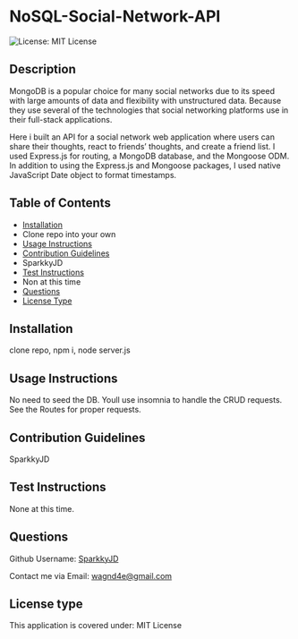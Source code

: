 # NoSQL-Social-Network-API

![License: MIT License](https://img.shields.io/badge/License-MIT%20License-brightgreen.svg)


## Description
MongoDB is a popular choice for many social networks due to its speed with large amounts of data and flexibility with unstructured data. Because they use several of the technologies that social networking platforms use in their full-stack applications.

Here i built an API for a social network web application where users can share their thoughts, react to friends’ thoughts, and create a friend list. I used Express.js for routing, a MongoDB database, and the Mongoose ODM. In addition to using the Express.js and Mongoose packages, I used native JavaScript Date object to format timestamps.


## Table of Contents
- [Installation](#installation)
- Clone repo into your own
- [Usage Instructions](#usage-instructions)
- [Contribution Guidelines](#contribution-guidelines)
- SparkkyJD
- [Test Instructions](#test-instructions)
- Non at this time
- [Questions](#questions)
- [License Type](#license-type)


## Installation <a name="installation"></a>
clone repo, npm i, node server.js


## Usage Instructions <a name="usage"></a>
 No need to seed the DB. Youll use insomnia to handle the CRUD requests. See the Routes for proper requests. 


## Contribution Guidelines <a name="contribution"></a>
SparkkyJD


## Test Instructions <a name="test"></a>
None at this time. 

## Questions <a name="github"></a>
 Github Username: <a href="https://github.com/SparkkyJD">SparkkyJD</a>

Contact me via Email: wagnd4e@gmail.com
## License type <a name="license"></a>
This application is covered under: MIT License
